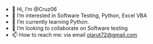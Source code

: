 - 👋 Hi, I’m @Cruz06
- 👀 I’m interested in Software Testing, Python, Excel VBA
- 🌱 I’m currently learning Python.
- 💞️ I’m looking to collaborate on Software testing
- 📫 How to reach me: via email olarut72@gmail.com

<!---
Cruz06/Cruz06 is a ✨ special ✨ repository because its `README.md` (this file) appears on your GitHub profile.
You can click the Preview link to take a look at your changes.
--->

